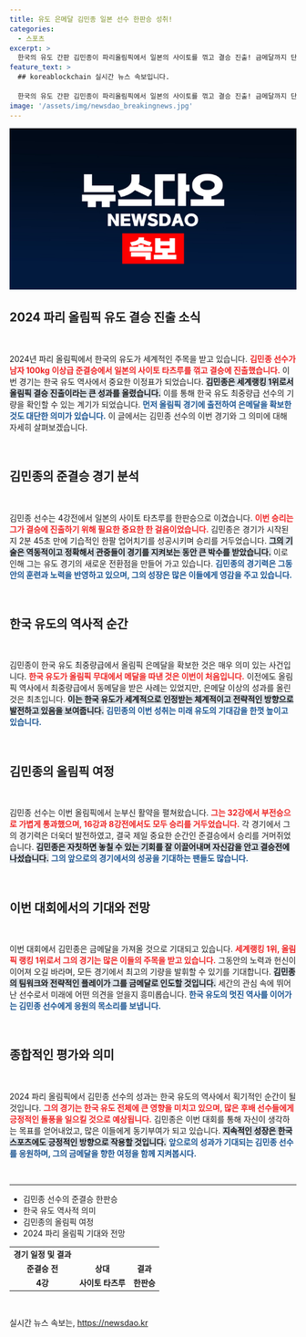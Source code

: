 ```yaml
---
title: 유도 은메달 김민종 일본 선수 한판승 성취!
categories:
  - 스포츠
excerpt: >
  한국의 유도 간판 김민종이 파리올림픽에서 일본의 사이토를 꺾고 결승 진출! 금메달까지 단 1승만 남았으며, 한국 유도의 역사적인 은메달 확보로 그 의미가 더욱 깊다. 클릭해서 그의 대전투를 확인하세요!
feature_text: >
  ## koreablockchain 실시간 뉴스 속보입니다.

  한국의 유도 간판 김민종이 파리올림픽에서 일본의 사이토를 꺾고 결승 진출! 금메달까지 단 1승만 남았으며, 한국 유도의 역사적인 은메달 확보로 그 의미가 더욱 깊다. 클릭해서 그의 대전투를 확인하세요!
image: '/assets/img/newsdao_breakingnews.jpg'
---
```


<p><img src="/assets/img/newsdao_breakingnews.jpg" alt="koreablockchain 속보" /></p>

<h2 data-ke-size="size26">2024 파리 올림픽 유도 결승 진출 소식</h2>

<p data-ke-size="size16">&nbsp;</p>

<p>2024년 파리 올림픽에서 한국의 유도가 세계적인 주목을 받고 있습니다. <b><span style="color: #ee2323;">김민종 선수가 남자 100kg 이상급 준결승에서 일본의 사이토 타츠루를 꺾고 결승에 진출했습니다.</span></b> 이번 경기는 한국 유도 역사에서 중요한 이정표가 되었습니다. <b><span style="background-color: #21538527;">김민종은 세계랭킹 1위로서 올림픽 결승 진출이라는 큰 성과를 올렸습니다.</span></b> 이를 통해 한국 유도 최중량급 선수의 기량을 확인할 수 있는 계기가 되었습니다. <b><span style="color: #1a5490;">먼저 올림픽 경기에 출전하여 은메달을 확보한 것도 대단한 의미가 있습니다.</span></b> 이 글에서는 김민종 선수의 이번 경기와 그 의미에 대해 자세히 살펴보겠습니다.</p>

<p data-ke-size="size16">&nbsp;</p>

<h2 data-ke-size="size26">김민종의 준결승 경기 분석</h2>

<p data-ke-size="size16">&nbsp;</p>

<p>김민종 선수는 4강전에서 일본의 사이토 타츠루를 한판승으로 이겼습니다. <b><span style="color: #ee2323;">이번 승리는 그가 결승에 진출하기 위해 필요한 중요한 한 걸음이었습니다.</span></b> 김민종은 경기가 시작된 지 2분 45초 만에 기습적인 한팔 업어치기를 성공시키며 승리를 거두었습니다. <b><span style="background-color: #21538527;">그의 기술은 역동적이고 정확해서 관중들이 경기를 지켜보는 동안 큰 박수를 받았습니다.</span></b> 이로 인해 그는 유도 경기의 새로운 전환점을 만들어 가고 있습니다. <b><span style="color: #1a5490;">김민종의 경기력은 그동안의 훈련과 노력을 반영하고 있으며, 그의 성장은 많은 이들에게 영감을 주고 있습니다.</span></b></p>

<p data-ke-size="size16">&nbsp;</p>

<h2 data-ke-size="size26">한국 유도의 역사적 순간</h2>

<p data-ke-size="size16">&nbsp;</p>

<p>김민종이 한국 유도 최중량급에서 올림픽 은메달을 확보한 것은 매우 의미 있는 사건입니다. <b><span style="color: #ee2323;">한국 유도가 올림픽 무대에서 메달을 따낸 것은 이번이 처음입니다.</span></b> 이전에도 올림픽 역사에서 최중량급에서 동메달을 받은 사례는 있었지만, 은메달 이상의 성과를 올린 것은 최초입니다. <b><span style="background-color: #21538527;">이는 한국 유도가 세계적으로 인정받는 체계적이고 전략적인 방향으로 발전하고 있음을 보여줍니다.</span></b> <b><span style="color: #1a5490;">김민종의 이번 성취는 미래 유도의 기대감을 한껏 높이고 있습니다.</span></b></p>

<p data-ke-size="size16">&nbsp;</p>

<h2 data-ke-size="size26">김민종의 올림픽 여정</h2>

<p data-ke-size="size16">&nbsp;</p>

<p>김민종 선수는 이번 올림픽에서 눈부신 활약을 펼쳐왔습니다. <b><span style="color: #ee2323;">그는 32강에서 부전승으로 가볍게 통과했으며, 16강과 8강전에서도 모두 승리를 거두었습니다.</span></b> 각 경기에서 그의 경기력은 더욱더 발전하였고, 결국 제일 중요한 순간인 준결승에서 승리를 거머쥐었습니다. <b><span style="background-color: #21538527;">김민종은 자칫하면 놓칠 수 있는 기회를 잘 이끌어내며 자신감을 안고 결승전에 나섰습니다.</span></b> <b><span style="color: #1a5490;">그의 앞으로의 경기에서의 성공을 기대하는 팬들도 많습니다.</span></b></p>

<p data-ke-size="size16">&nbsp;</p>

<h2 data-ke-size="size26">이번 대회에서의 기대와 전망</h2>

<p data-ke-size="size16">&nbsp;</p>

<p>이번 대회에서 김민종은 금메달을 가져올 것으로 기대되고 있습니다. <b><span style="color: #ee2323;">세계랭킹 1위, 올림픽 랭킹 1위로서 그의 경기는 많은 이들의 주목을 받고 있습니다.</span></b> 그동안의 노력과 헌신이 이어져 오길 바라며, 모든 경기에서 최고의 기량을 발휘할 수 있기를 기대합니다. <b><span style="background-color: #21538527;">김민종의 팀워크와 전략적인 플레이가 그를 금메달로 인도할 것입니다.</span></b> 세간의 관심 속에 뛰어난 선수로서 미래에 어떤 의견을 얻을지 흥미롭습니다. <b><span style="color: #1a5490;">한국 유도의 멋진 역사를 이어가는 김민종 선수에게 응원의 목소리를 보냅니다.</span></b></p>

<p data-ke-size="size16">&nbsp;</p>

<h2 data-ke-size="size26">종합적인 평가와 의미</h2>

<p data-ke-size="size16">&nbsp;</p>

<p>2024 파리 올림픽에서 김민종 선수의 성과는 한국 유도의 역사에서 획기적인 순간이 될 것입니다. <b><span style="color: #ee2323;">그의 경기는 한국 유도 전체에 큰 영향을 미치고 있으며, 많은 후배 선수들에게 긍정적인 돌풍을 일으킬 것으로 예상됩니다.</span></b> 김민종은 이번 대회를 통해 자신이 생각하는 목표를 얻어내었고, 많은 이들에게 동기부여가 되고 있습니다. <b><span style="background-color: #21538527;">지속적인 성장은 한국 스포츠에도 긍정적인 방향으로 작용할 것입니다.</span></b> <b><span style="color: #1a5490;">앞으로의 성과가 기대되는 김민종 선수를 응원하며, 그의 금메달을 향한 여정을 함께 지켜봅시다.</span></b></p>

<p data-ke-size="size16">&nbsp;</p>

<hr />

<ul>
    <li>김민종 선수의 준결승 한판승</li>
    <li>한국 유도 역사적 의미</li>
    <li>김민종의 올림픽 여정</li>
    <li>2024 파리 올림픽 기대와 전망</li>
</ul>

<table>
    <tr>
        <td style="text-align: center; height: 17px;"><b>경기 일정 및 결과</b></td>
    </tr>
    <tr>
        <td style="text-align: center; height: 17px;"><b>준결승 전</b></td>
        <td style="text-align: center; height: 17px;"><b>상대</b></td>
        <td style="text-align: center; height: 17px;"><b>결과</b></td>
    </tr>
    <tr>
        <td style="text-align: center; height: 17px;"><b>4강</b></td>
        <td style="text-align: center; height: 17px;"><b>사이토 타츠루</b></td>
        <td style="text-align: center; height: 17px;"><b>한판승</b></td>
    </tr>
</table>

<p data-ke-size="size16">&nbsp;</p>
실시간 뉴스 속보는, <a href="https://newsdao.kr" rel="dofollow">https://newsdao.kr</a>


